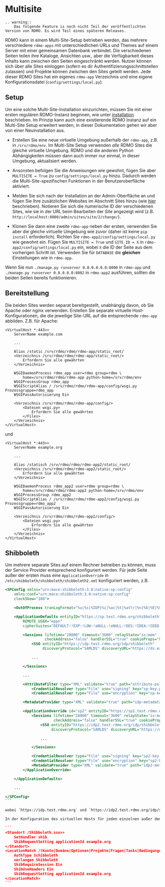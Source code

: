 Multisite
=========

```eval_rst
.. warning::
    Das folgende Feature is noch nicht Teil der veröffentlichten Version von RDMO. Es wird Teil eines späteren Releases.
```

RDMO kann in einem Multi-Site-Setup betrieben werden, das mehrere verschiedene `rdmo-apps` mit unterschiedlichen URLs und Themes auf einem Server mit einer gemeinsamen Datenbank verbindet. Die verschiedenen Seiten teilen ihre Kataloge, Ansichten usw., aber die Verfügbarkeit dieses Inhalts kann zwischen den Seiten eingeschränkt werden. Nutzer können sich über alle Sites einloggen (sofern es dir Authentifizierungsschnittstellen zulassen) und Projekte können zwischen den Sites geteilt werden. Jede dieser RDMO Sites hat ein eigenes `rdmo-app` Verzeichnis und eine eigene Konfigurationsdatei (`config/settings/local.py`).

Setup
-----

Um eine solche Multi-Site-Installation einzurichten, müssen Sie mit einer ersten regulären RDMO-Instanz beginnen, wie unter [installation](../installation) beschrieben. Im Prinzip kann auch eine existierende RDMO Instanz auf ein Multi-Site Setup erweitert werden, in dieser Dokumentation gehen wir aber von einer Neuinstallation aus.

* Erstellen Sie eine neue virtuelle Umgebung außerhalb der `rdmo-app`, z.B. in `/srv/rdmo/env`. Im Multi-Site Setup verwenden *alle* RDMO Sites die gleiche virtuelle Umgebung. RDMO und die anderen Python Abhängigkeiten müssen dann auch immer nur einmal, in dieser Umgebung, aktualisiert werden.

* Ansonsten befolgen Sie die Anweisungen wie gewohnt, fügen Sie aber `MULTISITE = True` zu `config/settings/local.py` hinzu. Dadurch werden die Multi-Site-spezifischen Funktionen in der Benutzeroberfläche aktiviert.

* Melden Sie sich nach der Installation an der Admin-Oberfläche an und fügen Sie Ihre zusätzlichen Websites im Abschnitt Sites hinzu (wie [hier](../administration/site.html) beschrieben). Notieren Sie sich die numerische ID der verschiedenen Sites, wie sie in der URL beim Bearbeiten der Site angezeigt wird (z.B. `http://localhost:8000/admin/sites/site/2/change/`).

* Klonen Sie dann eine zweite `rdmo-app` neben der ersten, verwenden Sie aber die gleiche virtuelle Umgebung wie zuvor (daher ist keine `pip install` erforderlich). Richten Sie `rdmo-app2/config/settings/local.py` wie gewohnt ein. Fügen Sie `MULTISITE = True` und `SITE_ID = X` in `rdmo-app2/config/settings/local.py` ein, wobei `X` die ID der Seite aus dem vorherigen Schritt ist. Verwenden Sie für `DATABASE` die **gleichen** Einstellungen wie in `rdmo-app`.

Wenn Sie nun `./manage.py runserver 0.0.0.0.0.0:8000` in `rdmo-app` und `./manage.py runserver 0.0.0.0.0:8002` in `rdmo-app2` ausführen, sollten die beiden Seiten bereits funktionieren.


Bereitstellung
--------------

Die beiden Sites werden separat bereitgestellt, unabhängig davon, ob Sie Apache oder nginx verwenden. Erstellen Sie separate virtuelle Host-Konfigurationen, die die jeweilige Site-URL auf die entsprechende `rdmo-app` abbilden. Z.B. für Apache:

```
<VirtualHost *:443>>
    ServerName example.com

    ...

    Alias /static /srv/rdmo/rdmo/rdmo-app/static_root/
    <Verzeichnis /srv/rdmo/rdmo/rdmo-app/static_root/>
        Erfordern Sie alle gewährten
    </Verzeichnis>

    WSGIDaemonProcess rdmo_app user=rdmo group=rdmo \
        home=/srv/rdmo/rdmo/rdmo-app python-home=/srv/rdmo/env
    WSGIProcessGroup rdmo_app
    WSGIScriptAlias / /srv/rdmo/rdmo/rdmo-app/config/wsgi.py Prozessgruppe=rdmo_app
    WSGIPassAutorisierung Ein

    <Verzeichnis /srv/rdmo/rdmo/rdmo-app/config/>
        <Dateien wsgi.py>
            Erfordern Sie alle gewährten
        </Files>
    </Verzeichnis>
</VirtualHost>
```

und

```
<VirtualHost *:443>>
    ServerName example.org

    ...

    Alias /statisch /srv/rdmo/rdmo/rdmo-app2/static_root/
    <Verzeichnis /srv/rdmo/rdmo/rdmo-app2/static_root/>
        Erfordern Sie alle gewährten
    </Verzeichnis>

    WSGIDaemonProcess rdmo_app2 user=rdmo group=rdmo \
        home=/srv/rdmo/rdmo/rdmo-app2 python-home=/srv/rdmo/env
    WSGIProcessGroup rdmo_app2
    WSGIScriptAlias / /srv/rdmo/rdmo/rdmo-app2/config/wsgi.py Prozessgruppe=rdmo_app2
    WSGIPassAutorisierung Ein

    <Verzeichnis /srv/rdmo/rdmo/rdmo-app2/config/>
        <Dateien wsgi.py>
            Erfordern Sie alle gewährten
        </Files>
    </Verzeichnis>
</VirtualHost>
```

Shibboleth
----------

Um mehrere separate Sites auf einem Rechner betreiben zu können, muss der Service Provider entsprechend konfiguriert werden. Für jede Seite außer der ersten muss eine `ApplicationOverride` in `/etc/shibboleth/shibboleth/shibboleth2.xml` konfiguriert werden, z.B.

````xml
<SPConfig xmlns="urn:mace:shibboleth:3.0:native:sp:config"
    xmlns:conf="urn:mace:shibboleth:3.0:native:sp:config"
    clockSkew="180">

    <OutOfProcess tranLogFormat="%u|%s|%IDP|%i|%ac|%t|%attr|%n|%b|%E|%S|%SS|%L|%UA|%a" />

    <ApplicationDefaults entityID="https://sp.test.rdmo.org/shibboleth"
        REMOTE_USER="eppn"
        cipherSuites="DEFAULT:!EXP:!LOW:!aNULL:!eNULL:!DES:!IDEA:!SEED:!RC4:!3DES:!kRSA:!SSLv2:!SSLv3:!TLSv1:!TLSv1.1">

        <Sessions lifetime="28800" timeout="3600" relayState="ss:mem"
                  checkAddress="false" handlerSSL="true" cookieProps="https">
            <SSO entityID="https://idp.test.rdmo.org/idp/shibboleth"
                 discoveryProtocol="SAMLDS" discoveryURL="https://ds.example.org/DS/WAYF">SAML2</SSO>

            ...

        </Sessions>

        ...

        <AttributeFilter type="XML" validate="true" path="attribute-policy.xml"/>
            <CredentialResolver type="File" use="signing" key="sp-key.pem" certificate="sp-cert.pem"/>
            <CredentialResolver type="File" use="encryption" key="sp-key.pem" certificate="sp-cert.pem"/>

        <MetadataProvider type="XML" validate="true" path="idp-metadata.xml"/>

        <ApplicationOverride id="sp2" entityID="https://sp2.test.rdmo.org/shibboleth">
            <Sessions lifetime="28800" timeout="3600" relayState="ss:mem"
                      checkAddress="false" handlerSSL="true" cookieProps="https">
                <SSO entityID="https://idp2.test.rdmo.org/idp/shibboleth"
                     discoveryProtocol="SAMLDS" discoveryURL="https://ds.example.org/DS/WAYF">SAML2</SSO>

                ...

            </Sessions>

            <CredentialResolver type="File" use="signing" key="sp2-key.pem" certificate="sp2-cert.pem"/>
            <CredentialResolver type="File" use="encryption" key="sp2-key.pem" certificate="sp2-cert.pem"/>
            <MetadataProvider type="XML" validate="true" path="idp2-metadata.xml"/>
        </ApplicationOverride>

    </ApplicationDefaults>

    ...

</SPConfig>
```

wobei `https://idp.test.rdmo.org` und `https://idp2.test.rdmo.org/idp/shibboleth` zwei verschiedene IdP für die beiden Sites sind. Wie schon erwähnt kann kann Ihr Shibboleth-Setup von dem hier beschriebenen abweichen.

In der Konfiguration des virtuellen Hosts für jeden einzelnen außer dem ersten Standort muss `ShibRequestSetting applicationId <id>` sowohl zu `<Location /Shibboleth.sso>` als auch `<LocationMatch /(....)>` hinzugefügt werden. `<id>` ist das `id` Attribut des `ApplicationOverride` Nodes, z.B:

```
<Standort /Shibboleth.sso>>
    SetHandler shib
    ShibRequestSetting applicationId example.org
</Standort>
<LocationMatch /(Konto|Domäne|Optionen|Projekte|Fragen|Tasks|Bedingungen|Ansichten)>
    AuthType Schibboleth
    verlangen Shibboleth
    ShibRequireSession Ein
    ShibUseHeaders Ein
    ShibRequestSetting applicationId example.org
</LocationMatch>
```
